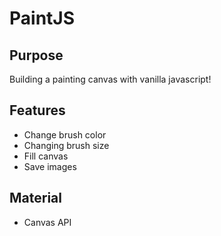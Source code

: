 # PaintJS

## Purpose

Building a painting canvas with vanilla javascript!

## Features

- Change brush color
- Changing brush size
- Fill canvas
- Save images

## Material

- Canvas API
